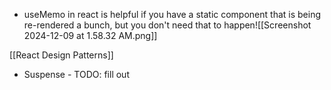 - useMemo in react is helpful if you have a static component that is being re-rendered a bunch, but you don't need that to happen![[Screenshot 2024-12-09 at 1.58.32 AM.png]]

[[React Design Patterns]]

- Suspense - TODO: fill out